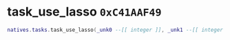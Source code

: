 # task_use_lasso `0xC41AAF49`

```lua
natives.tasks.task_use_lasso(_unk0 --[[ integer ]], _unk1 --[[ integer ]], _unk2 --[[ integer ]], _unk3 --[[ integer ]], _unk4 --[[ integer ]], _unk5 --[[ integer ]])
```